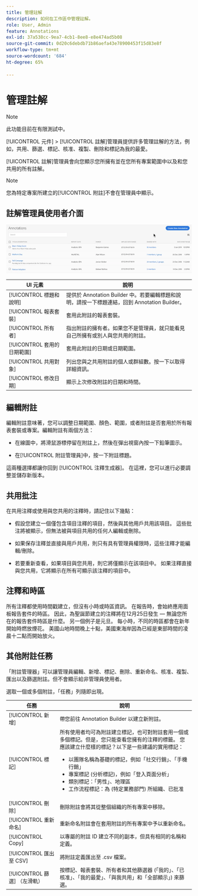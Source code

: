 ```yaml
---
title: 管理註解
description: 如何在工作區中管理註解。
role: User, Admin
feature: Annotations
exl-id: 37a538cc-9ea7-4cb1-8ee8-e8e474ad5b08
source-git-commit: 0d20c6debdb71b86aefa43e78900453f15d83e8f
workflow-type: tm+mt
source-wordcount: '684'
ht-degree: 65%

---
```


# 管理註解

>[!NOTE]
>
>此功能目前在有限測試中。

[!UICONTROL 元件] > [!UICONTROL 註解]管理員提供許多管理註解的方法，例如，共用、篩選、標記、核准、複製、刪除和標記為我的最愛。

[!UICONTROL 註解]管理員會向您顯示您所擁有並在您所有專案範圍中以及和您共用的所有註解。

>[!NOTE]
>
>您為特定專案所建立的[!UICONTROL 附註]不會在管理員中顯示。

## 註解管理員使用者介面

![](assets/annotation-mgr.png)

| UI 元素 | 說明 |
| --- | --- | 
| [!UICONTROL 標題和說明] | 提供於 Annotation Builder 中。若要編輯標題和說明，請按一下標題連結，回到 Annotation Builder。 |
| [!UICONTROL 報表套裝] | 套用此附註的報表套裝。 |
| [!UICONTROL 所有者] | 指出附註的擁有者。如果您不是管理員，就只能看見自己所擁有或別人與您共用的附註。 |
| [!UICONTROL 套用的日期範圍] | 套用此附註的日期或日期範圍。 |
| [!UICONTROL 共用對象] | 列出您與之共用附註的個人或群組數。按一下以取得詳細資訊。 |
| [!UICONTROL 修改日期] | 顯示上次修改附註的日期和時間。 |

## 編輯附註

編輯附註意味著，您可以調整日期範圍、顏色、範圍，或者附註是否套用於所有報表套裝或專案。編輯附註有兩個方法：

* 在線圖中，將滑鼠游標停留在附註上，然後在彈出視窗內按一下鉛筆圖示。

* 在[!UICONTROL 附註管理員]中，按一下附註標題。

這兩種選擇都讓你回到 [!UICONTROL 注釋生成器]。 在這裡，您可以進行必要調整並儲存新版本。

## 共用批注

在共用注釋或使用與您共用的注釋時，請記住以下幾點：

* 假設您建立一個僅包含項目注釋的項目，然後與其他用戶共用該項目。 這些批注將被顯示，但無法被與項目共用的任何人編輯或刪除。

* 如果保存注釋並直接與用戶共用，則只有具有管理員權限時，這些注釋才能編輯/刪除。

* 若要重新查看，如果項目與您共用，則它將僅顯示在該項目中。 如果注釋直接與您共用，它將顯示在所有可顯示該注釋的項目中。

## 注釋和時區

所有注釋都使用時間戳建立，但沒有小時或時區資訊。 在報告時，會始終應用面板報告套件的時區。 因此，為聖誕節建立的注釋將在12月25日發生 — 無論您所在的報告套件時區是什麼。 另一個例子是元旦。 每小時，不同的時區都會在新年開始時燃放煙花。 美國山地時間晚上十點，美國東海岸因為已經是東部時間的凌晨十二點而開始放火。

## 其他附註任務

「附註管理器」可以讓管理員編輯、新增、標記、刪除、重新命名、核准、複製、匯出以及篩選附註。但不會顯示給非管理員使用者。

選取一個或多個附註，「任務」列隨即出現。

| 任務 | 說明 |
| --- | --- |
| [!UICONTROL 新增] | 帶您前往 Annotation Builder 以建立新附註。 |
| [!UICONTROL 標記] | 所有使用者均可為附註建立標記，也可對附註套用一個或多個標記。但是，您只能查看您擁有的注釋的標籤。 您應該建立什麼樣的標記？以下是一些建議的實用標記：<ul><li>以團隊名稱為基礎的標記，例如「社交行銷」、「手機行銷」</li><li>專案標記 (分析標記)，例如「登入頁面分析」</li><li>類別標記：「男性」、地理區</li><li>工作流程標記：為 (特定業務部門) 所組織、已批准</li></ul> |
| [!UICONTROL 刪除] | 刪除附註會將其從整個組織的所有專案中移除。 |
| [!UICONTROL 重新命名] | 重新命名附註會在套用附註的所有專案中予以重新命名。 |
| [!UICONTROL Copy] | 以專屬的附註 ID 建立不同的副本，但具有相同的名稱和定義。 |
| [!UICONTROL 匯出至 CSV] | 將附註定義匯出至 .csv 檔案。 |
| [!UICONTROL 篩選] （左滑軌） | 按標記、報表套裝、所有者和其他篩選器 (「我的」、「已核准」、「我的最愛」、「與我共用」和「全部顯示」) 來篩選。 |
